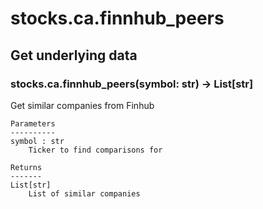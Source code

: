# stocks.ca.finnhub_peers

## Get underlying data 
### stocks.ca.finnhub_peers(symbol: str) -> List[str]

Get similar companies from Finhub

    Parameters
    ----------
    symbol : str
        Ticker to find comparisons for

    Returns
    -------
    List[str]
        List of similar companies
